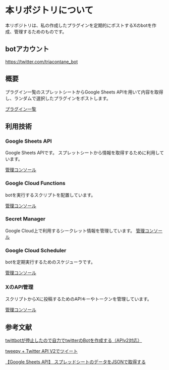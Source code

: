 # 本リポジトリについて
本リポジトリは、私の作成したプラグインを定期的にポストするXのbotを作成、管理するためのものです。

## botアカウント
<https://twitter.com/triacontane_bot>

## 概要
プラグイン一覧のスプレットシートからGoogle Sheets APIを用いて内容を取得し、ランダムで選択したプラグインをポストします。

[プラグイン一覧](https://docs.google.com/spreadsheets/d/1BnTyJr3Z1WoW4FMKtvKaICl4SQ5ehL5RxTDSV81oVQc/edit#gid=1411848872)

## 利用技術
### Google Sheets API
Google Sheets APIです。
スプレットシートから情報を取得するために利用しています。

[管理コンソール](https://console.cloud.google.com/apis/api/sheets.googleapis.com/metrics?project=brave-smile-399204)

### Google Cloud Functions
botを実行するスクリプトを配置しています。

[管理コンソール](https://console.cloud.google.com/functions/list?hl=ja&project=brave-smile-399204)

### Secret Manager
Google Cloud上で利用するシークレット情報を管理しています。
[管理コンソール](https://console.cloud.google.com/security/secret-manager?hl=ja&project=brave-smile-399204)

### Google Cloud Scheduler
botを定期実行するためのスケジューラです。

[管理コンソール](https://console.cloud.google.com/cloudscheduler?project=brave-smile-399204)

### XのAPI管理
スクリプトからXに投稿するためのAPIキーやトークンを管理しています。

[管理コンソール](https://developer.twitter.com/en/portal/projects/1702888364108881920/apps)

## 参考文献

[twittbotが停止したので自力でtwitterのBotを作成する（APIv2対応）](https://qiita.com/hatchnson/items/6e3c731a5fd5cd684eff)

[tweepy + Twitter API V2でツイート](https://qiita.com/penguinprogrammer/items/b220be0c203eaaad015a)

[【Google Sheets API】 スプレッドシートのデータをJSONで取得する](https://notes.sharesl.net/articles/2541/)